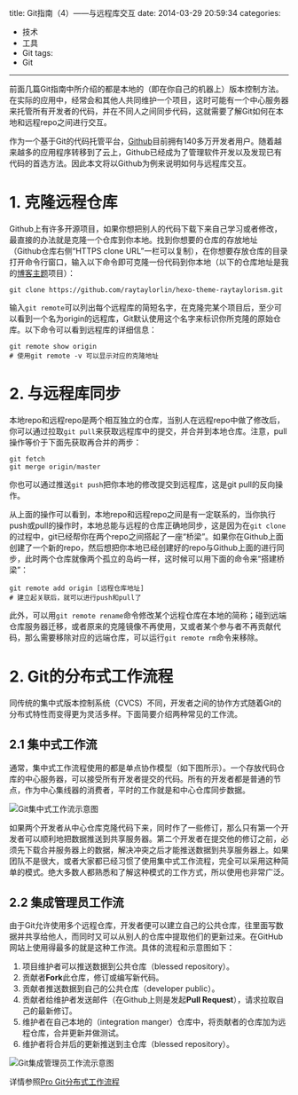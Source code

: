 title: Git指南（4）——与远程库交互
date: 2014-03-29 20:59:34
categories:
- 技术
- 工具
- Git
tags:
- Git
---

前面几篇Git指南中所介绍的都是本地的（即在你自己的机器上）版本控制方法。在实际的应用中，经常会和其他人共同维护一个项目，这时可能有一个中心服务器来托管所有开发者的代码，并在不同人之间同步代码，这就需要了解Git如何在本地和远程repo之间进行交互。

作为一个基于Git的代码托管平台，[Github](https://github.com)目前拥有140多万开发者用户。随着越来越多的应用程序转移到了云上，Github已经成为了管理软件开发以及发现已有代码的首选方法。因此本文将以Github为例来说明如何与远程库交互。

<!-- more -->

# 1. 克隆远程仓库

Github上有许多开源项目，如果你想把别人的代码下载下来自己学习或者修改，最直接的办法就是克隆一个仓库到你本地。找到你想要的仓库的存放地址（Github仓库右侧“HTTPS clone URL”一栏可以复制），在你想要存放仓库的目录打开命令行窗口，输入以下命令即可克隆一份代码到你本地（以下的仓库地址是我的[博客主题](https://github.com/raytaylorlin/hexo-theme-raytaylorism)项目）：

    git clone https://github.com/raytaylorlin/hexo-theme-raytaylorism.git

输入`git remote`可以列出每个远程库的简短名字，在克隆完某个项目后，至少可以看到一个名为origin的远程库，Git默认使用这个名字来标识你所克隆的原始仓库。以下命令可以看到远程库的详细信息：

    git remote show origin
    # 使用git remote -v 可以显示对应的克隆地址

# 2. 与远程库同步

本地repo和远程repo是两个相互独立的仓库，当别人在远程repo中做了修改后，你可以通过拉取`git pull`来获取远程库中的提交，并合并到本地仓库。注意，pull操作等价于下面先获取再合并的两步：

    git fetch
    git merge origin/master

你也可以通过推送`git push`把你本地的修改提交到远程库，这是git pull的反向操作。

从上面的操作可以看到，本地repo和远程repo之间是有一定联系的，当你执行push或pull的操作时，本地总能与远程的仓库正确地同步，这是因为在`git clone`的过程中，git已经帮你在两个repo之间搭起了一座“桥梁”。如果你在Github上面创建了一个新的repo，然后想把你本地已经创建好的repo与Github上面的进行同步，此时两个仓库就像两个孤立的岛屿一样，这时候可以用下面的命令来“搭建桥梁”：

    git remote add origin [远程仓库地址]
    # 建立起关联后，就可以进行push和pull了

此外，可以用`git remote rename`命令修改某个远程仓库在本地的简称；碰到远端仓库服务器迁移，或者原来的克隆镜像不再使用，又或者某个参与者不再贡献代码，那么需要移除对应的远端仓库，可以运行`git remote rm`命令来移除。

# 2. Git的分布式工作流程

同传统的集中式版本控制系统（CVCS）不同，开发者之间的协作方式随着Git的分布式特性而变得更为灵活多样。下面简要介绍两种常见的工作流。

## 2.1 集中式工作流

通常，集中式工作流程使用的都是单点协作模型（如下图所示）。一个存放代码仓库的中心服务器，可以接受所有开发者提交的代码。所有的开发者都是普通的节点，作为中心集线器的消费者，平时的工作就是和中心仓库同步数据。

![Git集中式工作流示意图](http://raytaylorlin-blog.oss-cn-shenzhen.aliyuncs.com/image/git/Git%E9%9B%86%E4%B8%AD%E5%BC%8F%E5%B7%A5%E4%BD%9C%E6%B5%81%E7%A4%BA%E6%84%8F%E5%9B%BE.png)

如果两个开发者从中心仓库克隆代码下来，同时作了一些修订，那么只有第一个开发者可以顺利地把数据推送到共享服务器。第二个开发者在提交他的修订之前，必须先下载合并服务器上的数据，解决冲突之后才能推送数据到共享服务器上。如果团队不是很大，或者大家都已经习惯了使用集中式工作流程，完全可以采用这种简单的模式。绝大多数人都熟悉和了解这种模式的工作方式，所以使用也非常广泛。

## 2.2 集成管理员工作流

由于Git允许使用多个远程仓库，开发者便可以建立自己的公共仓库，往里面写数据并共享给他人，而同时又可以从别人的仓库中提取他们的更新过来。在GitHub网站上使用得最多的就是这种工作流。具体的流程和示意图如下：

1. 项目维护者可以推送数据到公共仓库（blessed repository）。
2. 贡献者**Fork**此仓库，修订或编写新代码。
3. 贡献者推送数据到自己的公共仓库（developer public）。
4. 贡献者给维护者发送邮件（在Github上则是发起**Pull Request**），请求拉取自己的最新修订。
5. 维护者在自己本地的（integration manger）仓库中，将贡献者的仓库加为远程仓库，合并更新并做测试。
6. 维护者将合并后的更新推送到主仓库（blessed repository）。

![Git集成管理员工作流示意图](http://raytaylorlin-blog.oss-cn-shenzhen.aliyuncs.com/image/git/Git%E9%9B%86%E6%88%90%E7%AE%A1%E7%90%86%E5%91%98%E5%B7%A5%E4%BD%9C%E6%B5%81%E7%A4%BA%E6%84%8F%E5%9B%BE.png)

详情参照[Pro Git分布式工作流程](http://iissnan.com/progit/html/zh/ch5_1.html)